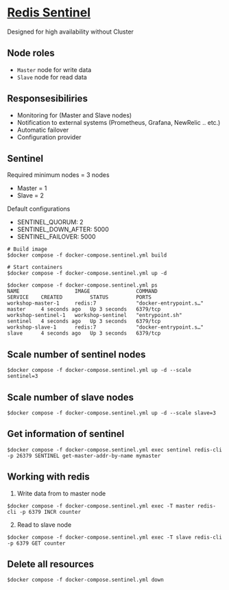 # [Redis Sentinel](https://redis.io/docs/latest/operate/oss_and_stack/management/sentinel/)
Designed for high availability without Cluster

## Node roles
* `Master` node for write data
* `Slave` node for read data

## Responsesibiliries
* Monitoring for (Master and Slave nodes)
* Notification to external systems (Prometheus, Grafana, NewRelic .. etc.)
* Automatic failover
* Configuration provider


## Sentinel
Required minimum nodes = 3 nodes
* Master = 1
* Slave = 2

Default configurations
* SENTINEL_QUORUM: 2
* SENTINEL_DOWN_AFTER: 5000
* SENTINEL_FAILOVER: 5000


```
# Build image
$docker compose -f docker-compose.sentinel.yml build 

# Start containers
$docker compose -f docker-compose.sentinel.yml up -d

$docker compose -f docker-compose.sentinel.yml ps
NAME                  IMAGE               COMMAND                  SERVICE    CREATED         STATUS         PORTS
workshop-master-1     redis:7             "docker-entrypoint.s…"   master     4 seconds ago   Up 3 seconds   6379/tcp
workshop-sentinel-1   workshop-sentinel   "entrypoint.sh"          sentinel   4 seconds ago   Up 3 seconds   6379/tcp
workshop-slave-1      redis:7             "docker-entrypoint.s…"   slave      4 seconds ago   Up 3 seconds   6379/tcp
```

## Scale number of sentinel nodes
```
$docker compose -f docker-compose.sentinel.yml up -d --scale sentinel=3
```

## Scale number of slave nodes
```
$docker compose -f docker-compose.sentinel.yml up -d --scale slave=3
```

## Get information of sentinel
```
$docker compose -f docker-compose.sentinel.yml exec sentinel redis-cli -p 26379 SENTINEL get-master-addr-by-name mymaster
```

## Working with redis

1. Write data from to master node
```
$docker compose -f docker-compose.sentinel.yml exec -T master redis-cli -p 6379 INCR counter
```

2. Read to slave node
```
$docker compose -f docker-compose.sentinel.yml exec -T slave redis-cli -p 6379 GET counter
```

## Delete all resources
```
$docker compose -f docker-compose.sentinel.yml down
```
